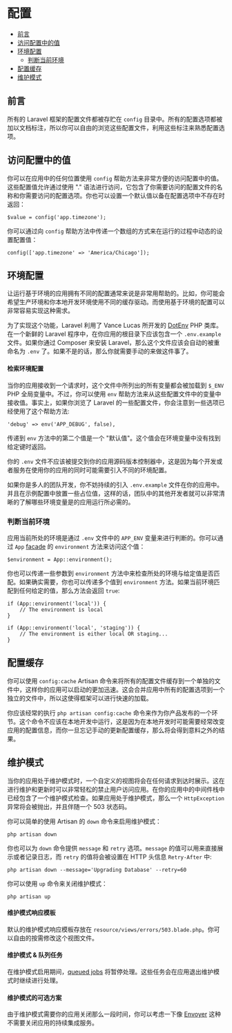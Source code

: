# 配置

- [前言](#introduction)
- [访问配置中的值](#accessing-configuration-values)
- [环境配置](#environment-configuration)
    - [判断当前环境](#determining-the-current-environment)
- [配置缓存](#configuration-caching)
- [维护模式](#maintenance-mode)

<a name="introduction"></a>
## 前言

所有的 Laravel 框架的配置文件都被存贮在 `config` 目录中。所有的配置选项都被加以文档标注，所以你可以自由的浏览这些配置文件，利用这些标注来熟悉配置选项。

<a name="accessing-configuration-values"></a>
## 访问配置中的值

你可以在应用中的任何位置使用 `config` 帮助方法来非常方便的访问配置中的值。这些配置值允许通过使用 "." 语法进行访问，它包含了你需要访问的配置文件的名称和你需要访问的配置选项。你也可以设置一个默认值以备在配置选项中不存在时返回：

    $value = config('app.timezone');

你可以通过向 `config` 帮助方法中传递一个数组的方式来在运行的过程中动态的设置配置值：

    config(['app.timezone' => 'America/Chicago']);

<a name="environment-configuration"></a>
## 环境配置

让运行基于环境的应用拥有不同的配置通常来说是非常用帮助的。比如，你可能会希望生产环境和你本地开发环境使用不同的缓存驱动。而使用基于环境的配置可以非常容易实现这种需求。

为了实现这个功能，Laravel 利用了 Vance Lucas 所开发的 [DotEnv](https::/github.com/vlucas/phpdotenv) PHP 类库。在一个新鲜的 Laravel 程序中，在你应用的根目录下应该包含一个 `.env.example` 文件。如果你通过 Composer 来安装 Laravel，那么这个文件应该会自动的被重命名为 `.env` 了。如果不是的话，那么你就需要手动的来做这件事了。

#### 检索环境配置

当你的应用接收到一个请求时，这个文件中所列出的所有变量都会被加载到 `$_ENV` PHP 全局变量中。不过，你可以使用 `env` 帮助方法来从这些配置文件中的变量中接收值。事实上，如果你浏览了 Laravel 的一些配置文件，你会注意到一些选项已经使用了这个帮助方法:

    'debug' => env('APP_DEBUG', false),

传递到 `env` 方法中的第二个值是一个 "默认值"。这个值会在环境变量中没有找到给定键时返回。

你的 `.env` 文件不应该被提交到你的应用源码版本控制器中，这是因为每个开发或者服务在使用你的应用的同时可能需要引入不同的环境配置。

如果你是多人的团队开发，你不妨持续的引入 `.env.example` 文件在你的应用中。并且在示例配置中放置一些占位值，这样的话，团队中的其他开发者就可以非常清晰的了解哪些环境变量是的应用运行所必需的。

<a name="determining-the-current-environment"></a>
### 判断当前环境

应用当前所处的环境是通过 `.env` 文件中的 `APP_ENV` 变量来进行判断的。你可以通过 `App` [facade](/{{language}}/{{version}}/facades) 的 `environment` 方法来访问这个值：

    $environment = App::environment();

你也可以传递一些参数到 `environment` 方法中来检查所处的环境与给定值是否匹配。如果确实需要，你也可以传递多个值到 `environment` 方法。如果当前环境匹配到任何给定的值，那么方法会返回 `true`:

    if (App::environment('local')) {
        // The environment is local
    }

    if (App::environment('local', 'staging')) {
        // The environment is either local OR staging...
    }

<a name="configuration-caching"></a>
## 配置缓存

你可以使用 `config:cache` Artisan 命令来将所有的配置文件缓存到一个单独的文件中，这样你的应用可以启动的更加迅速。这会合并应用中所有的配置选项到一个独立的文件中，所以这使得框架可以进行快速的加载。

你应该经常的执行 `php artisan config:cache` 命令来作为你产品发布的一个环节。这个命令不应该在本地开发中运行，这是因为在本地开发时可能需要经常改变应用的配置信息，而你一旦忘记手动的更新配置缓存，那么将会得到意料之外的结果。

<a name="maintenance-mode"></a>
## 维护模式

当你的应用处于维护模式时，一个自定义的视图将会在任何请求到达时展示。这在进行维护和更新时可以非常轻松的禁止用户访问应用。在你的应用中的中间件栈中已经包含了一个维护模式检查。如果应用处于维护模式，那么一个 `HttpException` 异常将会被抛出，并且伴随一个 503 状态码。

你可以简单的使用 Artisan 的 `down` 命令来启用维护模式：

    php artisan down

你也可以为 `down` 命令提供 `message` 和 `retry` 选项。`message` 的值可以用来直接展示或者记录日志，而 `retry` 的值将会被设置在 HTTP 头信息 `Retry-After` 中:

    php artisan down --message='Upgrading Database' --retry=60

你可以使用 `up` 命令来关闭维护模式：

    php artisan up

#### 维护模式响应模板

默认的维护模式响应模板存放在 `resource/views/errors/503.blade.php`。你可以自由的按需修改这个视图文件。

#### 维护模式 & 队列任务

在维护模式启用期间，[queued jobs](/{{language}}/{{version}}/queues) 将暂停处理。这些任务会在应用退出维护模式时继续进行处理。

#### 维护模式的可选方案

由于维护模式需要你的应用关闭那么一段时间，你可以考虑一下像 [Envoyer](https://envoyer.io) 这种不需要关闭应用的持续集成服务。

